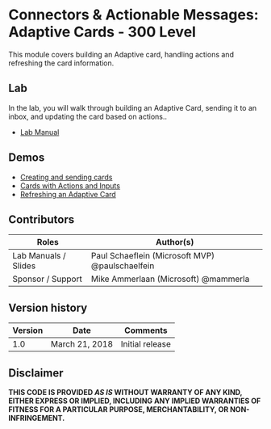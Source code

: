 # Connectors & Actionable Messages: Adaptive Cards - 300 Level

This module covers building an Adaptive card, handling actions and refreshing the card information.

## Lab

In the lab, you will walk through building an Adaptive Card, sending it to an inbox, and updating the card based on actions..

- [Lab Manual](./Lab.md)

## Demos

- [Creating and sending cards](./Demos/01-MessageCardPlayground)
- [Cards with Actions and Inputs](./Demos/02-Cards-with-actions-and-inputs)
- [Refreshing an Adaptive Card](./Demos/03-Refreshing-Adaptive-Card)

## Contributors

|        Roles         |                        Author(s)                        |
| -------------------- | ------------------------------------------------------- |
| Lab Manuals / Slides | Paul Schaeflein (Microsoft MVP) @paulschaelfein         |
| Sponsor / Support    | Mike Ammerlaan (Microsoft) @mammerla                    |

## Version history

| Version |      Date      |    Comments     |
| ------- | -------------- | --------------- |
| 1.0     | March 21, 2018 | Initial release |

## Disclaimer

**THIS CODE IS PROVIDED *AS IS* WITHOUT WARRANTY OF ANY KIND, EITHER EXPRESS OR IMPLIED, INCLUDING ANY IMPLIED WARRANTIES OF FITNESS FOR A PARTICULAR PURPOSE, MERCHANTABILITY, OR NON-INFRINGEMENT.**